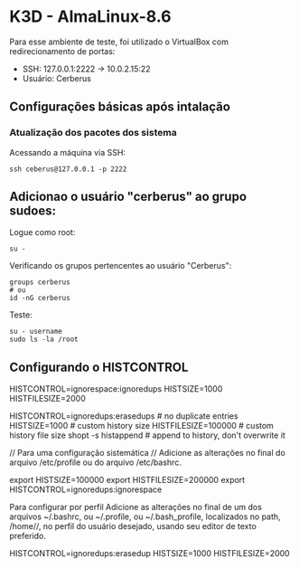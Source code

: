 # K3D - AlmaLinux-8.6
Para esse ambiente de teste, foi utilizado o VirtualBox com redirecionamento de portas:
* SSH: 127.0.0.1:2222 -> 10.0.2.15:22
* Usuário: Cerberus

## Configurações básicas após intalação
### Atualização dos pacotes dos sistema
Acessando a máquina via SSH:

    ssh ceberus@127.0.0.1 -p 2222
    
## Adicionao o usuário "cerberus" ao grupo sudoes:
Logue como root:

    su - 

Verificando os grupos pertencentes ao usuário "Cerberus":
    
    groups cerberus
    # ou
    id -nG cerberus

Teste:

    su - username
    sudo ls -la /root
    
## Configurando o HISTCONTROL
HISTCONTROL=ignorespace:ignoredups
HISTSIZE=1000  
HISTFILESIZE=2000 

HISTCONTROL=ignoredups:erasedups  # no duplicate entries
HISTSIZE=1000                     # custom history size
HISTFILESIZE=100000                 # custom history file size
shopt -s histappend                      # append to history, don't overwrite it


// Para uma configuração sistemática
// Adicione as alterações no final do arquivo /etc/profile ou do arquivo /etc/bashrc.

export HISTSIZE=100000
export HISTFILESIZE=200000
export HISTCONTROL=ignoredups:ignorespace

Para configurar por perfil 
Adicione as alterações no final de um dos arquivos ~/.bashrc, ou ~/.profile, ou ~/.bash_profile, localizados no path, /home/<user>/<filename>, no perfil do usuário desejado, usando seu editor de texto preferido.
    
HISTCONTROL=ignoredups:erasedup
HISTSIZE=1000
HISTFILESIZE=2000 
    
    
    
   
    
